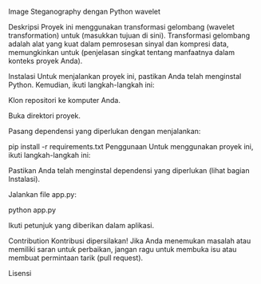 
Image Steganography dengan Python wavelet

Deskripsi
Proyek ini menggunakan transformasi gelombang (wavelet transformation) untuk (masukkan tujuan di sini). Transformasi gelombang adalah alat yang kuat dalam pemrosesan sinyal dan kompresi data, memungkinkan untuk (penjelasan singkat tentang manfaatnya dalam konteks proyek Anda).

Instalasi
Untuk menjalankan proyek ini, pastikan Anda telah menginstal Python. Kemudian, ikuti langkah-langkah ini:

Klon repositori ke komputer Anda.

Buka direktori proyek.

Pasang dependensi yang diperlukan dengan menjalankan:


pip install -r requirements.txt
Penggunaan
Untuk menggunakan proyek ini, ikuti langkah-langkah ini:

Pastikan Anda telah menginstal dependensi yang diperlukan (lihat bagian Instalasi).

Jalankan file app.py:

python app.py

Ikuti petunjuk yang diberikan dalam aplikasi.

Contribution
Kontribusi dipersilakan! Jika Anda menemukan masalah atau memiliki saran untuk perbaikan, jangan ragu untuk membuka isu atau membuat permintaan tarik (pull request).

Lisensi
